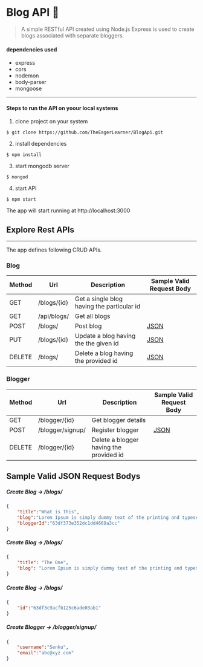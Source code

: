 # Blog API 📝
>A simple RESTful API created using Node.js Express is used to create blogs associated with separate bloggers.

#### **dependencies used**
- express
- cors
- nodemon
- body-parser
- mongoose

---

#### Steps to run the API on yoour local systems
1. clone project on your system

``$ git clone https://github.com/TheEagerLearner/BlogApi.git``

2. install dependencies

``$ npm install``

3. start mongodb server

``$ mongod``


4. start API

``$ npm start``

The app will start running at http://localhost:3000


## Explore Rest APIs
---
The app defines following CRUD APIs.

### Blog

| Method | Url | Description | Sample Valid Request Body |
| ------ | --- | ----------- | ------------------------- |
| GET    | /blogs/{id} | Get a single blog having the particular id | |
| GET    | /api/blogs/ | Get all blogs | |
| POST    | /blogs/ | Post blog | [JSON](#blogcreate)  |
| PUT    | /blogs/{id} | Update a blog having the the given id | [JSON](#updateblog) |
| DELETE    | /blogs/ | Delete a blog having the provided id | [JSON](#deleteblog) |

### Blogger

| Method | Url | Description | Sample Valid Request Body |
| ------ | --- | ----------- | ------------------------- |
| GET    | /blogger/{id} | Get blogger details | |
| POST    | /blogger/signup/ | Register blogger | [JSON](#bloggercreate)  |
| DELETE    | /blogger/{id} | Delete a blogger having the provided id | |


## Sample Valid JSON Request Bodys

##### <a id="blogcreate">Create Blog -> /blogs/</a>
```json
{
    "title":"What is This",
    "blog":"Lorem Ipsum is simply dummy text of the printing and typesetting industry. Lorem Ipsum has been the industry's standard dummy text ever since the 1500s, when an unknown printer took a galley of type and scrambled it to make a type specimen book. It has survived not only five centuries, but also the leap into electronic typesetting, remaining essentially unchanged. It was popularised in the 1960s with the release of Letraset sheets containing Lorem Ipsum passages, and more recently with desktop publishing software like Aldus PageMaker including versions of Lorem Ipsum.",
    "bloggerId":"63df373e352dc1dd4669a3cc"
}
```

##### <a id="updateblog">Create Blog -> /blogs/</a>
```json
{
    "title": "The One",
    "blog": "Lorem Ipsum is simply dummy text of the printing and typeset aaaaaaaaaaaaaaaaaaaaaaaaaaaaaaaaaaaaaaaaa"
}
```

##### <a id="deleteblog">Create Blog -> /blogs/</a>
```json
{
    "id":"63df3c9acfb125c6ade03ab1"
}
```

##### <a id="bloggercreate">Create Blogger -> /blogger/signup/</a>
```json
{
    "username":"Senku",
    "email":"abc@xyz.com"
}
```